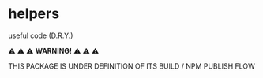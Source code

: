 # helpers

useful code (D.R.Y.)

⚠️ ⚠️ ⚠️ **WARNING!** ⚠️ ⚠️ ⚠️

THIS PACKAGE IS UNDER DEFINITION OF ITS BUILD / NPM PUBLISH FLOW
